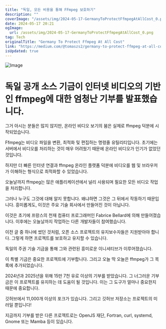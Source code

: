 ```yaml
---
title: "독일, 모든 비용을 통해 FFmpeg 보호하기"
description: ""
coverImage: "/assets/img/2024-05-17-GermanyToProtectFfmpegAtAllCost_0.png"
date: 2024-05-17 20:21
ogImage:
  url: /assets/img/2024-05-17-GermanyToProtectFfmpegAtAllCost_0.png
tag: Tech
originalTitle: "Germany To Protect Ffmpeg At All Cost"
link: "https://medium.com/@tomaszs2/germany-to-protect-ffmpeg-at-all-cost-ab796f20360b"
isUpdated: true
---
```


![Image](/assets/img/2024-05-17-GermanyToProtectFfmpegAtAllCost_0.png)

# 독일 공개 소스 기금이 인터넷 비디오의 기반인 ffmpeg에 대한 엄청난 기부를 발표했습니다.

그거 아시는 분들은 많지 않지만, 온라인 비디오 보기의 붐은 실제로 ffmpeg 덕분에 시작되었습니다.

Ffmpeg는 비디오 파일을 변환, 최적화 및 편집하는 명령줄 유틸리티입니다. 초기에는 서버에서 비디오를 처리하는 것이 매우 어려웠기 때문에 온라인 비디오가 인기가 없었던 것입니다.

<!-- seedividend - 사각형 -->

<ins class="adsbygoogle"
     style="display:block"
     data-ad-client="ca-pub-4877378276818686"
     data-ad-slot="1898504329"
     data-ad-format="auto"
     data-full-width-responsive="true"></ins>

<script>
     (adsbygoogle = window.adsbygoogle || []).push({});
</script>

하지만 더 빠른 인터넷 연결과 ffmpeg 온라인 플랫폼 덕분에 비디오를 웹 및 브라우저가 이해하는 형식으로 최적화할 수 있었습니다.

오늘날까지 ffmpeg는 많은 애플리케이션에서 널리 사용되며 필요한 모든 비디오 작업을 처리합니다.

그러나 누구도 그것에 대해 알지 못합니다. 왜냐하면 그것은 그 뒤에서 작동하기 때문입니다. 흥미롭게도, 이것은 주요 기술 회사에서 만들어진 것이 아닙니다.

이것은 초기에 프랑스의 천재 컴퓨터 프로그래머인 Fabrice Bellard에 의해 만들어졌습니다. 이후에는 오늘날까지 작업하는 다른 개발자들이 참여했습니다.

<!-- seedividend - 사각형 -->

<ins class="adsbygoogle"
     style="display:block"
     data-ad-client="ca-pub-4877378276818686"
     data-ad-slot="1898504329"
     data-ad-format="auto"
     data-full-width-responsive="true"></ins>

<script>
     (adsbygoogle = window.adsbygoogle || []).push({});
</script>

이전 글 중 하나에 썼던 것처럼, 오픈 소스 프로젝트의 유지보수자들은 지원받아야 합니다. 그렇게 하면 프로젝트를 보호하고 유지할 수 있습니다.

독일의 주권 기술 기금을 통해 그와 관련된 흥미로운 이니셔티브가 이루어졌습니다.

이 특별 기금은 중요한 프로젝트에 기부합니다. 그리고 오늘 딱 오늘은 ffmpeg가 그 목록에 추가되었습니다.

2024년과 2025년을 위해 15만 7천 유로 이상의 기부를 받았습니다. 그 너그러운 기부금은 이 프로젝트를 유지하는 데 도움이 될 것입니다. 이는 그 도구가 얼마나 중요한지 때문에 중요합니다.

<!-- seedividend - 사각형 -->

<ins class="adsbygoogle"
     style="display:block"
     data-ad-client="ca-pub-4877378276818686"
     data-ad-slot="1898504329"
     data-ad-format="auto"
     data-full-width-responsive="true"></ins>

<script>
     (adsbygoogle = window.adsbygoogle || []).push({});
</script>

깃허브에서 11,000개 이상의 포크가 있습니다. 그리고 깃허브 저장소는 프로젝트의 미러일 뿐입니다!

지금까지 기부를 받은 다른 프로젝트로는 OpenJS 재단, Fortran, curl, systemd, Gnome 또는 Mamba 등이 있습니다.
